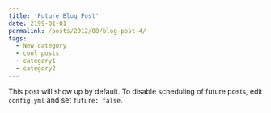 ```yaml
---
title: 'Future Blog Post'
date: 2199-01-01
permalink: /posts/2012/08/blog-post-4/
tags:
  - New category
  - cool posts
  - category1
  - category2
---
```


This post will show up by default. To disable scheduling of future posts, edit `config.yml` and set `future: false`. 
